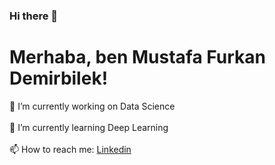 ### Hi there 👋
<!--
**Furkan-png/Furkan-png** is a ✨ _special_ ✨ repository because its `README.md` (this file) appears on your GitHub profile.

Here are some ideas to get you started:


- 
- 👯 I’m looking to collaborate on ...
- 🤔 I’m looking for help with ...
- 💬 Ask me about ...
- 📫 How to reach me: ...
- 😄 Pronouns: ...
- ⚡ Fun fact: ...
-->

# Merhaba, ben Mustafa Furkan Demirbilek! 

🔭 I’m currently working on Data Science <br />
<br />
🌱 I’m currently learning Deep Learning <br />
<br />
📫 How to reach me: [Linkedin](https://www.linkedin.com/in/mustafa-furkan-demirbilek-a56302201/)
